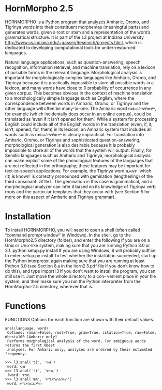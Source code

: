 # HornMorpho 2.5 

HORNMORPHO is a Python program that analyzes Amharic, Oromo, and Tigrinya words into their constituent morphemes (meaningful parts) and generates words, given a root or stem and a representation of the word’s grammatical structure. It is part of the L3 project at Indiana University <http://www.cs.indiana.edu/~gasser/Research/projects.html>, which is dedicated to developing computational tools for under-resourced languages.

Natural language applications, such as question-answering, speech recognition, information retrieval, and machine translation, rely on a lexicon of possible forms in the relevant language. Morphological analysis is important for morphologically complex languages like Amharic, Oromo, and Tigrinya because it is practically impossible to store all possible words in a lexicon, and many words have close to 0 probability of occurrence in any given corpus. This becomes obvious in the context of machine translation to a morphologically simple language such as English, where the correspondence between words in Amharic, Oromo, or Tigrinya and the other language will often be many-to-one. The Amharic word ባይከፈትላቸውም, for example (which incidentally does occur in an online corpus), could be translated as ‘even if it isn’t opened for them’. While a system for processing English could include all of the English words in the translation (even, if, it, isn’t, opened, for, them) in its lexicon, an Amharic system that includes all words such as ባይከፈትላቸውም is clearly impractical. For translation into Amharic, Oromo, or Tigrinya and sophisticated question-answering, morphological generation is also desirable because it is probably impossible to store all of the words that the system will output. Finally, for Semitic languages such as Amharic and Tigrinya, morphological analysis can make explicit some of the phonological features of the languages that are not reflected in the orthography; these features may be important for text-to-speech applications. For example, the Tigrinya word ዚፍለጥ ‘which (it) is known’ is correctly pronounced with gemination (lengthening) of the third consonant: zifIlleT. The gemination in this case is grammatical, and a morphological analyzer can infer it based on its knowledge of Tigrinya verb roots and the particular templates that they occur with (see Section 5 for more on this aspect of Amharic and Tigrinya grammar).

# Installation

To install HORNMORPHO, you will need to open a shell (often called “command prompt window” in Windows). In the shell, go to the HornMorpho2.5 directory (folder), and enter the following if you are on a Unix or Unix-like system, making sure that you are running Python 3.0 or 3.1.
     python setup.py install
If you are using Windows, it will probably suffice to enter:
     setup.py install
To test whether the installation succeeded, start up the Python interpreter, again making sure that you are running at least Python 3.0 (see Section 8.a in the horn2.5.pdf file if you don’t know how to do this), and type
import l3
If you don’t want to install the program, you can still use it. Just move the whole directory to a con- venient place in your file system, and then make sure you run the Python interpreter from the HornMorpho-2.5 directory, wherever that is.  

# Functions

FUNCTIONS
Options for each function are shown with their default values.

```
anal(language, word)
 Options: roman=False, root=True, gram=True, citation=True, raw=False, nbest=100 [Amharic only]
 Performs morphological analysis of the word. For ambiguous words returns the first nbest
 analyses. For Amharic only, analyses are ordered by their estimated frequency.
```

```
>>> l3.anal('ti', 'ናብ')
 word: ናብ
>>> l3.anal('ti', 'ፔፕሲ')
 ?word: ፔፕሲ
>>> l3.anal('am', 'የማያስፈልጋትስ')
 word: የማያስፈልጋትስ
```

